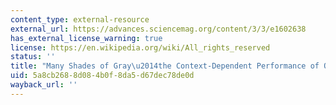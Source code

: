 ```yaml
---
content_type: external-resource
external_url: https://advances.sciencemag.org/content/3/3/e1602638
has_external_license_warning: true
license: https://en.wikipedia.org/wiki/All_rights_reserved
status: ''
title: "Many Shades of Gray\u2014the Context-Dependent Performance of Organic Agriculture"
uid: 5a8cb268-8d08-4b0f-8da5-d67dec78de0d
wayback_url: ''
---
```

